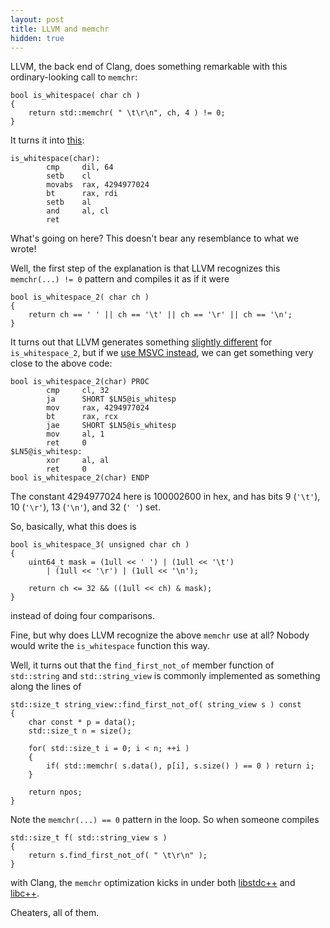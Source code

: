 ```yaml
---
layout: post
title: LLVM and memchr
hidden: true
---
```


LLVM, the back end of Clang, does something remarkable with this
ordinary-looking call to `memchr`:

```
bool is_whitespace( char ch )
{
    return std::memchr( " \t\r\n", ch, 4 ) != 0;
}
```

It turns it into [this](https://godbolt.org/z/7M5ad4):

```
is_whitespace(char):
        cmp     dil, 64
        setb    cl
        movabs  rax, 4294977024
        bt      rax, rdi
        setb    al
        and     al, cl
        ret
```

What's going on here? This doesn't bear any resemblance to what we wrote!

Well, the first step of the explanation is that LLVM recognizes this
`memchr(...) != 0` pattern and compiles it as if it were

```
bool is_whitespace_2( char ch )
{
    return ch == ' ' || ch == '\t' || ch == '\r' || ch == '\n';
}
```

It turns out that LLVM generates something
[slightly different](https://godbolt.org/z/zodd9z) for `is_whitespace_2`,
but if we [use MSVC instead](https://godbolt.org/z/YYoKKn), we can get
something very close to the above code:

```
bool is_whitespace_2(char) PROC
        cmp     cl, 32
        ja      SHORT $LN5@is_whitesp
        mov     rax, 4294977024
        bt      rax, rcx
        jae     SHORT $LN5@is_whitesp
        mov     al, 1
        ret     0
$LN5@is_whitesp:
        xor     al, al
        ret     0
bool is_whitespace_2(char) ENDP
```

The constant 4294977024 here is 100002600 in hex, and has bits 9 (`'\t'`), 10
(`'\r'`), 13 (`'\n'`), and 32 (`' '`) set.

So, basically, what this does is

```
bool is_whitespace_3( unsigned char ch )
{
    uint64_t mask = (1ull << ' ') | (1ull << '\t')
        | (1ull << '\r') | (1ull << '\n');

    return ch <= 32 && ((1ull << ch) & mask);
}
```

instead of doing four comparisons.

Fine, but why does LLVM recognize the above `memchr` use at all? Nobody would
write the `is_whitespace` function this way.

Well, it turns out that the `find_first_not_of` member function of `std::string`
and `std::string_view` is commonly implemented as something along the lines of

```
std::size_t string_view::find_first_not_of( string_view s ) const
{
    char const * p = data();
    std::size_t n = size();

    for( std::size_t i = 0; i < n; ++i )
    {
        if( std::memchr( s.data(), p[i], s.size() ) == 0 ) return i;
    }

    return npos;
}
```

Note the `memchr(...) == 0` pattern in the loop. So when someone compiles

```
std::size_t f( std::string_view s )
{
    return s.find_first_not_of( " \t\r\n" );
}
```

with Clang, the `memchr` optimization kicks in under both
[libstdc++](https://godbolt.org/z/dnsxT5) and [libc++](https://godbolt.org/z/9GGqcr).

Cheaters, all of them.
